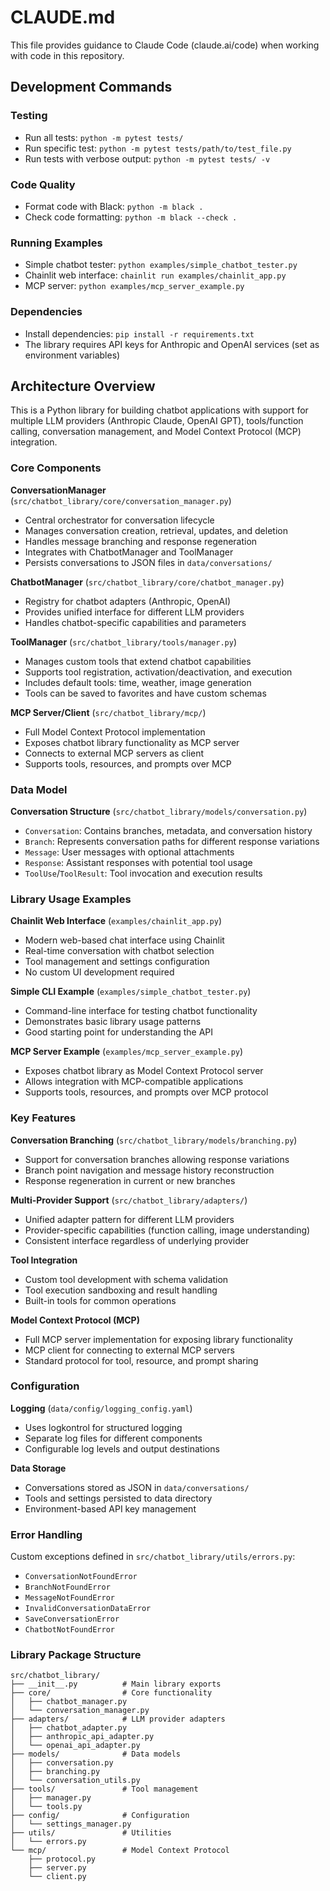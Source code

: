 # CLAUDE.md

This file provides guidance to Claude Code (claude.ai/code) when working with code in this repository.

## Development Commands

### Testing
- Run all tests: `python -m pytest tests/`
- Run specific test: `python -m pytest tests/path/to/test_file.py`
- Run tests with verbose output: `python -m pytest tests/ -v`

### Code Quality
- Format code with Black: `python -m black .`
- Check code formatting: `python -m black --check .`

### Running Examples
- Simple chatbot tester: `python examples/simple_chatbot_tester.py`
- Chainlit web interface: `chainlit run examples/chainlit_app.py`
- MCP server: `python examples/mcp_server_example.py`

### Dependencies
- Install dependencies: `pip install -r requirements.txt`
- The library requires API keys for Anthropic and OpenAI services (set as environment variables)

## Architecture Overview

This is a Python library for building chatbot applications with support for multiple LLM providers (Anthropic Claude, OpenAI GPT), tools/function calling, conversation management, and Model Context Protocol (MCP) integration.

### Core Components

**ConversationManager** (`src/chatbot_library/core/conversation_manager.py`)
- Central orchestrator for conversation lifecycle
- Manages conversation creation, retrieval, updates, and deletion
- Handles message branching and response regeneration
- Integrates with ChatbotManager and ToolManager
- Persists conversations to JSON files in `data/conversations/`

**ChatbotManager** (`src/chatbot_library/core/chatbot_manager.py`)
- Registry for chatbot adapters (Anthropic, OpenAI)
- Provides unified interface for different LLM providers
- Handles chatbot-specific capabilities and parameters

**ToolManager** (`src/chatbot_library/tools/manager.py`)
- Manages custom tools that extend chatbot capabilities
- Supports tool registration, activation/deactivation, and execution
- Includes default tools: time, weather, image generation
- Tools can be saved to favorites and have custom schemas

**MCP Server/Client** (`src/chatbot_library/mcp/`)
- Full Model Context Protocol implementation
- Exposes chatbot library functionality as MCP server
- Connects to external MCP servers as client
- Supports tools, resources, and prompts over MCP

### Data Model

**Conversation Structure** (`src/chatbot_library/models/conversation.py`)
- `Conversation`: Contains branches, metadata, and conversation history
- `Branch`: Represents conversation paths for different response variations
- `Message`: User messages with optional attachments
- `Response`: Assistant responses with potential tool usage
- `ToolUse`/`ToolResult`: Tool invocation and execution results

### Library Usage Examples

**Chainlit Web Interface** (`examples/chainlit_app.py`)
- Modern web-based chat interface using Chainlit
- Real-time conversation with chatbot selection
- Tool management and settings configuration
- No custom UI development required

**Simple CLI Example** (`examples/simple_chatbot_tester.py`)
- Command-line interface for testing chatbot functionality
- Demonstrates basic library usage patterns
- Good starting point for understanding the API

**MCP Server Example** (`examples/mcp_server_example.py`)
- Exposes chatbot library as Model Context Protocol server
- Allows integration with MCP-compatible applications
- Supports tools, resources, and prompts over MCP protocol

### Key Features

**Conversation Branching** (`src/chatbot_library/models/branching.py`)
- Support for conversation branches allowing response variations
- Branch point navigation and message history reconstruction
- Response regeneration in current or new branches

**Multi-Provider Support** (`src/chatbot_library/adapters/`)
- Unified adapter pattern for different LLM providers
- Provider-specific capabilities (function calling, image understanding)
- Consistent interface regardless of underlying provider

**Tool Integration**
- Custom tool development with schema validation
- Tool execution sandboxing and result handling
- Built-in tools for common operations

**Model Context Protocol (MCP)**
- Full MCP server implementation for exposing library functionality
- MCP client for connecting to external MCP servers
- Standard protocol for tool, resource, and prompt sharing

### Configuration

**Logging** (`data/config/logging_config.yaml`)
- Uses logkontrol for structured logging
- Separate log files for different components
- Configurable log levels and output destinations

**Data Storage**
- Conversations stored as JSON in `data/conversations/`
- Tools and settings persisted to data directory
- Environment-based API key management

### Error Handling

Custom exceptions defined in `src/chatbot_library/utils/errors.py`:
- `ConversationNotFoundError`
- `BranchNotFoundError` 
- `MessageNotFoundError`
- `InvalidConversationDataError`
- `SaveConversationError`
- `ChatbotNotFoundError`

### Library Package Structure

```
src/chatbot_library/
├── __init__.py          # Main library exports
├── core/                # Core functionality
│   ├── chatbot_manager.py
│   └── conversation_manager.py
├── adapters/            # LLM provider adapters
│   ├── chatbot_adapter.py
│   ├── anthropic_api_adapter.py
│   └── openai_api_adapter.py  
├── models/              # Data models
│   ├── conversation.py
│   ├── branching.py
│   └── conversation_utils.py
├── tools/               # Tool management
│   ├── manager.py
│   └── tools.py
├── config/              # Configuration
│   └── settings_manager.py
├── utils/               # Utilities
│   └── errors.py
└── mcp/                 # Model Context Protocol
    ├── protocol.py
    ├── server.py
    └── client.py
```